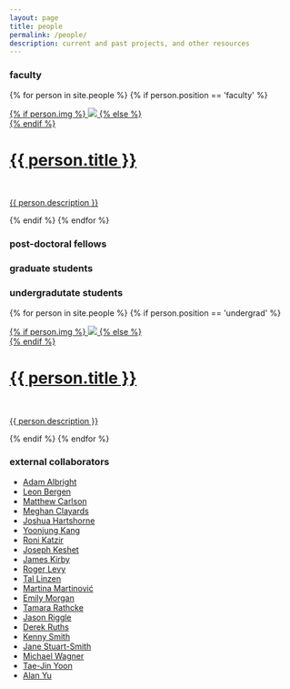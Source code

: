 ```yaml
---
layout: page
title: people
permalink: /people/
description: current and past projects, and other resources
---
```


### faculty

{% for person in site.people %}
{% if person.position == 'faculty' %}
<div class="project">
    <div class="thumbnail">
        <a href="{{ person.url | prepend: site.baseurl | prepend: site.url }}">
        {% if person.img %}
        <img class="thumbnail" src="{{ person.img | prepend: site.baseurl | prepend: site.url }}"/>
        {% else %}
        <div class="thumbnail blankbox"></div>
        {% endif %}    
        <span>
            <h1>{{ person.title }}</h1>
            <br/>
            <p>{{ person.description }}</p>
        </span>
        </a>
    </div>
</div>
{% endif %}
{% endfor %}


### post-doctoral fellows

### graduate students

### undergradutate students

{% for person in site.people %}
{% if person.position == 'undergrad' %}
<div class="project">
    <div class="thumbnail">
        <a href="{{ person.url | prepend: site.baseurl | prepend: site.url }}">
        {% if person.img %}
        <img class="thumbnail" src="{{ person.img | prepend: site.baseurl | prepend: site.url }}"/>
        {% else %}
        <div class="thumbnail blankbox"></div>
        {% endif %}    
        <span>
            <h1>{{ person.title }}</h1>
            <br/>
            <p>{{ person.description }}</p>
        </span>
        </a>
    </div>
</div>
{% endif %}
{% endfor %}

### external collaborators

*   [Adam Albright](http://web.mit.edu/albright/www/)
*   [Leon Bergen](http://profiles.ucsd.edu/leon.bergen)
*   [Matthew Carlson](http://cls.psu.edu/people/mtc173)
*   [Meghan Clayards](https://www.mcgill.ca/linguistics/people/faculty/clayards)
*   [Joshua Hartshorne](http://l3atbc.org/JKHartshorne.About.html)
*   [Yoonjung Kang](https://www.yoonjungkang.com)
*   [Roni Katzir](https://english.tau.ac.il/profile/rkatzir)
*   [Joseph Keshet](http://u.cs.biu.ac.il/~jkeshet/)
*   [James Kirby](http://www.lel.ed.ac.uk/~jkirby/)
*   [Roger Levy](http://www.mit.edu/~rplevy/)
*   [Tal Linzen](http://tallinzen.net)
*   [Martina Martinović](http://inamartinovic.com)
*   [Emily Morgan](https://sites.tufts.edu/emilymorgan/)
*   [Tamara Rathcke](https://www.kent.ac.uk/secl/ell/staff/rathcke.html)
*   [Jason Riggle](http://hum.uchicago.edu/~jriggle/)
*   [Derek Ruths](http://www.derekruths.com)
*   [Kenny Smith](https://www.ed.ac.uk/profile/kenny-smith)
*   [Jane Stuart-Smith](https://www.gla.ac.uk/schools/critical/staff/janestuart-smith/)
*   [Michael Wagner](http://www.mcgill.ca/linguistics/people/faculty/wagner)
*   [Tae-Jin Yoon]()
*   [Alan Yu](https://lucian.uchicago.edu/blogs/aclyu/)
